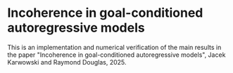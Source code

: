 # Incoherence in goal-conditioned autoregressive models

This is an implementation and numerical verification of the main results in the paper "Incoherence in goal-conditioned autoregressive models", Jacek Karwowski and Raymond Douglas, 2025.
